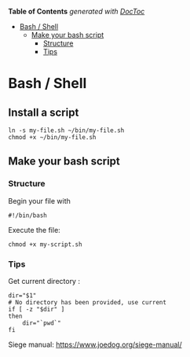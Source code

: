 <!-- START doctoc generated TOC please keep comment here to allow auto update -->
<!-- DON'T EDIT THIS SECTION, INSTEAD RE-RUN doctoc TO UPDATE -->
**Table of Contents**  *generated with [DocToc](https://github.com/thlorenz/doctoc)*

- [Bash / Shell](#bash--shell)
  - [Make your bash script](#make-your-bash-script)
    - [Structure](#structure)
    - [Tips](#tips)

<!-- END doctoc generated TOC please keep comment here to allow auto update -->

Bash / Shell
======

Install a script
------

``` 
ln -s my-file.sh ~/bin/my-file.sh
chmod +x ~/bin/my-file.sh 
```

Make your bash script
------

### Structure

Begin your file with
```
#!/bin/bash
```

Execute the file:
```
chmod +x my-script.sh
```

### Tips 

Get current directory :

```
dir="$1"
# No directory has been provided, use current
if [ -z "$dir" ]
then
    dir="`pwd`"
fi
```


Siege manual:
https://www.joedog.org/siege-manual/
